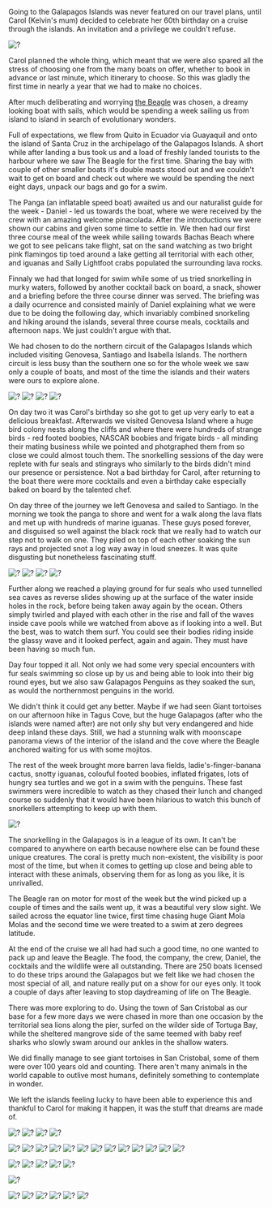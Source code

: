 Going to the Galapagos Islands was never featured on our travel plans, until Carol (Kelvin's mum) decided to celebrate her 60th birthday on a cruise through the islands. An invitation and a privilege we couldn't refuse.


![?](blue-footed-boobies.jpg)

Carol planned the whole thing, which meant that we were also spared all the stress of choosing one from the many boats on offer, whether to book in advance or last minute, which itinerary to choose. So this was gladly the first time in nearly a year that we had to make no choices. 

After much deliberating and worrying [the Beagle](http://www.thebeagle.com.ec/Beagle.htm) was chosen, a dreamy looking boat with sails, which would be spending a week sailing us from island to island in search of evolutionary wonders.

Full of expectations, we flew from Quito in Ecuador via Guayaquil and onto the island of Santa Cruz in the archipelago of the Galapagos Islands. A short while after landing a bus took us and a load of freshly landed tourists to the harbour where we saw The Beagle for the first time. Sharing the bay with couple of other smaller boats it's double masts stood out and we couldn't wait to get on board and check out where we would be spending the next eight days, unpack our bags and go for a swim.

The Panga (an inflatable speed boat) awaited us and our naturalist guide for the week - Daniel - led us towards the boat, where we were received by the crew with an amazing welcome pinacolada. After the introductions we were shown our cabins and given some time to settle in. We then had our first three course meal of the week while sailing towards Bachas Beach where we got to see pelicans take flight, sat on the sand watching as two bright pink flamingos tip toed around a lake getting all territorial with each other, and iguanas and Sally Lightfoot crabs populated the surrounding lava rocks. 


Finnaly we had that longed for swim while some of us tried snorkelling in murky waters, followed by another cocktail back on board, a snack, shower and a briefing before the three course dinner was served. The briefing was a daily ocurrence and consisted mainly of Daniel explaining what we were due to be doing the following day, which invariably combined snorkeling and hiking around the islands, several three course meals, cocktails and afternoon naps. We just couldn't argue with that.

We had chosen to do the northern circuit of the Galapagos Islands which included visiting Genovesa, Santiago and Isabella Islands. The northern circuit is less busy than the southern one so for the whole week we saw only a couple of boats, and most of the time the islands and their waters were ours to explore alone.

![?](nascar-boobie-1.jpg)
![?](birthday-cake.jpg)
![?](flamingo.jpg)
![?](frigging-frigate-3.jpg)

On day two it was Carol's birthday so she got to get up very early to eat a delicious breakfast. Afterwards we visited Genovesa Island where a huge bird colony nests along the cliffs and where there were hundreds of strange birds - red footed boobies, NASCAR boobies and frigate birds - all minding their mating business while we pointed and photgraphed them from so close we could almost touch them. The snorkelling sessions of the day were replete with fur seals and stingrays who similarly to the birds didn't mind our presence or persistence. Not a bad birthday for Carol, after returning to the boat there were more cocktails and even a birthday cake especially baked on board by the talented chef.

On day three of the journey we left Genovesa and sailed to Santiago. In the morning we took the panga to shore and went for a walk along the lava flats and met up with hundreds of marine iguanas. These guys posed forever, and disguised so well against the black rock that we really had to watch our step not to walk on one. They piled on top of each other soaking the sun rays and projected snot a log way away in loud sneezes. It was quite disgusting but nonetheless fascinating stuff.

![?](marine-iguana-5.jpg)
![?](ecuator.jpg)
![?](sea-lion-1.jpg)
![?](cactus.jpg)


Further along we reached a playing ground for fur seals who used tunnelled sea caves as reverse slides showing up at the surface of the water inside holes in the rock, before being taken away again by the ocean. Others simply twirled and played with each other in the rise and fall of the waves inside cave pools while we watched from above as if looking into a well. But the best, was to watch them surf. You could see their bodies riding inside the glassy wave and it looked perfect, again and again. They must have been having so much fun.


Day four topped it all. Not only we had some very special encounters with fur seals swimming so close up by us and being able to look into their big round eyes, but we also saw Galapagos Penguins as they soaked the sun, as would the northernmost penguins in the world. 

We didn't think it could get any better. Maybe if we had seen Giant tortoises on our afternoon hike in Tagus Cove, but the huge Galapagos (after who the islands were named after) are not only shy but very endangered and hide deep inland these days. Still, we had a stunning walk with moonscape panorama views of the interior of the island and the cove where the Beagle anchored waiting for us with some mojitos.

The rest of the week brought more barren lava fields, ladie's-finger-banana cactus, snotty iguanas, colouful footed boobies, inflated frigates, lots of hungry sea turtles and we got in a swim with the penguins. These fast swimmers were incredible to watch as they chased their lunch and changed course so suddenly that it would have been hilarious to watch this bunch of snorkellers attempting to keep up with them. 

![?](penguin-1.jpg)



The snorkelling in the Galapagos is in a league of its own. It can't be compared to anywhere on earth because nowhere else can be found these unique creatures. The coral is pretty much non-existent, the visibility is poor most of the time, but when it comes to getting up close and being able to interact with these animals, observing them for as long as you like, it is unrivalled.

The Beagle ran on motor for most of the week but the wind picked up a couple of times and the sails went up, it was a beautiful very slow sight. We sailed across the equator line twice, first time chasing huge Giant Mola Molas and the second time we were treated to a swim at zero degrees latitude.


At the end of the cruise we all had had such a good time, no one wanted to pack up and leave the Beagle. The food, the company, the crew, Daniel, the cocktails and the wildlife were all outstanding. There are 250 boats licensed to do these trips around the Galapagos but we felt like we had chosen the most special of all, and nature really put on a show for our eyes only. It took a couple of days after leaving to stop daydreaming of life on The Beagle.



There was more exploring to do. Using the town of San Cristobal as our base for a few more days we were chased in more than one occasion by the territorial sea lions along the pier, surfed on the wilder side of Tortuga Bay, while the sheltered mangrove side of the same teemed with baby reef sharks who slowly swam around our ankles in the shallow waters.

We did finally manage to see giant tortoises in San Cristobal, some of them were over 100 years old and counting. There aren't many animals in the world capable to outlive most humans, definitely something to contemplate in wonder.

We left the islands feeling lucky to have been able to experience this and thankful to Carol for making it happen, it was the stuff that dreams are made of.

![?](sea-lion-2.jpg)
![?](DSC_0739.jpg)
![?](blue-footed-boobies-3.jpg)
![?](blue-footed-boobies-2.jpg)

![?](chick.jpg)
![?](frigging-frigate-1.jpg)
![?](frigging-frigate-2.jpg)
![?](frigging-frigate-4.jpg)
![?](frigging-frigate-5.jpg)
![?](land-iguana.jpg)
![?](lava-lizard.jpg)
![?](lava.jpg)
![?](marine-iguana-1.jpg)
![?](marine-iguana-2.jpg)
![?](marine-iguana-3.jpg)
![?](marine-iguana-4.jpg)
![?](moon.jpg)

![?](nascar-boobie-2.jpg)
![?](nascar-boobie-3.jpg)
![?](pelicans.jpg)
![?](penguin-2.jpg)
![?](penguin-3.jpg)


![?](sandpipers.jpg)

![?](sea-lion-3.jpg)
![?](sea-lion-4.jpg)
![?](sea-lion-5.jpg)
![?](shify-heron.jpg)
![?](sunset.jpg)
![?](us.jpg)
